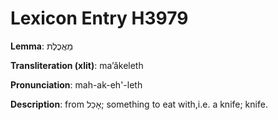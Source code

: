 # Lexicon Entry H3979

**Lemma**: מַאֲכֶלֶת

**Transliteration (xlit)**: maʼăkeleth

**Pronunciation**: mah-ak-eh'-leth

**Description**:
from אָכַל; something to eat with,i.e. a knife; knife.
